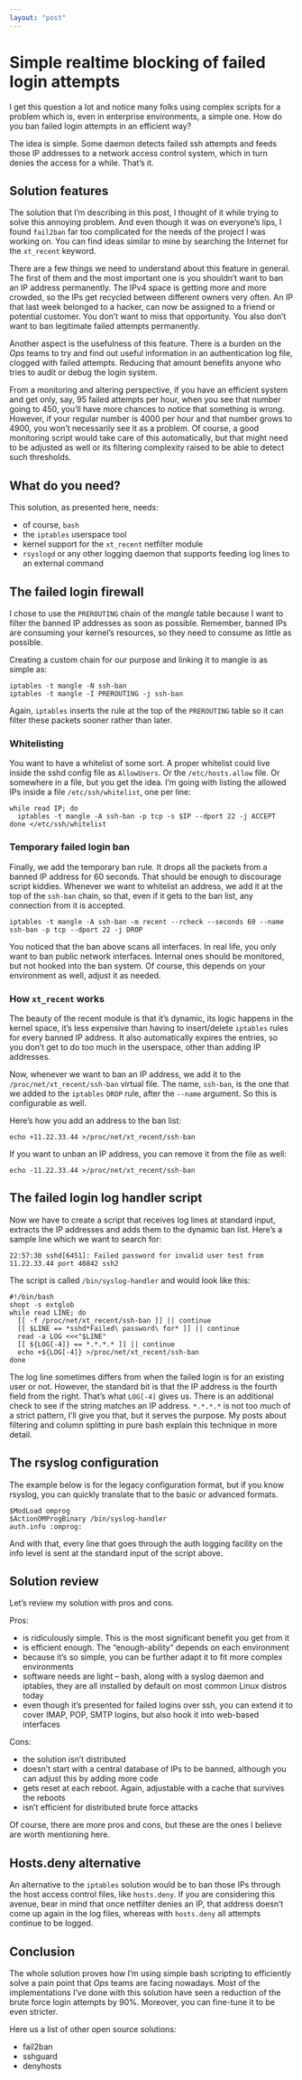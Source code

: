 ```yaml
---
layout: "post"
---
```


# Simple realtime blocking of failed login attempts

I get this question a lot and notice many folks using complex scripts for a problem which is, even in enterprise environments, a simple one. How do you ban failed login attempts in an efficient way?

The idea is simple. Some daemon detects failed ssh attempts and feeds those IP addresses to a network access control system, which in turn denies the access for a while. That’s it.

## Solution features

The solution that I’m describing in this post, I thought of it while trying to solve this annoying problem. And even though it was on everyone’s lips, I found `fail2ban` far too complicated for the needs of the project I was working on. You can find ideas similar to mine by searching the Internet for the `xt_recent` keyword.

There are a few things we need to understand about this feature in general. The first of them and the most important one is you shouldn’t want to ban an IP address permanently. The IPv4 space is getting more and more crowded, so the IPs get recycled between different owners very often. An IP that last week belonged to a hacker, can now be assigned to a friend or potential customer. You don’t want to miss that opportunity. You also don’t want to ban legitimate failed attempts permanently.

Another aspect is the usefulness of this feature. There is a burden on the _Ops_ teams to try and find out useful information in an authentication log file, clogged with failed attempts. Reducing that amount benefits anyone who tries to audit or debug the login system.

From a monitoring and altering perspective, if you have an efficient system and get only, say, 95 failed attempts per hour, when you see that number going to 450, you’ll have more chances to notice that something is wrong. However, if your regular number is 4000 per hour and that number grows to 4900, you won’t necessarily see it as a problem. Of course, a good monitoring script would take care of this automatically, but that might need to be adjusted as well or its filtering complexity raised to be able to detect such thresholds.

## What do you need?

This solution, as presented here, needs:
* of course, `bash`
* the `iptables` userspace tool
* kernel support for the `xt_recent` netfilter module
* `rsyslogd` or any other logging daemon that supports feeding log lines to an external command

## The failed login firewall

I chose to use the `PREROUTING` chain of the _mangle_ table because I want to filter the banned IP addresses as soon as possible. Remember, banned IPs are consuming your kernel’s resources, so they need to consume as little as possible.

Creating a custom chain for our purpose and linking it to mangle is as simple as:
```
iptables -t mangle -N ssh-ban
iptables -t mangle -I PREROUTING -j ssh-ban
```
Again, `iptables` inserts the rule at the top of the `PREROUTING` table so it can filter these packets sooner rather than later.

### Whitelisting

You want to have a whitelist of some sort. A proper whitelist could live inside the sshd config file as `AllowUsers`. Or the `/etc/hosts.allow` file. Or somewhere in a file, but you get the idea. I’m going with listing the allowed IPs inside a file `/etc/ssh/whitelist`, one per line:
```
while read IP; do
  iptables -t mangle -A ssh-ban -p tcp -s $IP --dport 22 -j ACCEPT
done </etc/ssh/whitelist
```

### Temporary failed login ban

Finally, we add the temporary ban rule. It drops all the packets from a banned IP address for 60 seconds. That should be enough to discourage script kiddies. Whenever we want to whitelist an address, we add it at the top of the `ssh-ban` chain, so that, even if it gets to the ban list, any connection from it is accepted.
```
iptables -t mangle -A ssh-ban -m recent --rcheck --seconds 60 --name ssh-ban -p tcp --dport 22 -j DROP
```
You noticed that the ban above scans all interfaces. In real life, you only want to ban public network interfaces. Internal ones should be monitored, but not hooked into the ban system. Of course, this depends on your environment as well, adjust it as needed.

### How `xt_recent` works

The beauty of the recent module is that it’s dynamic, its logic happens in the kernel space, it’s less expensive than having to insert/delete `iptables` rules for every banned IP address. It also automatically expires the entries, so you don’t get to do too much in the userspace, other than adding IP addresses.

Now, whenever we want to ban an IP address, we add it to the `/proc/net/xt_recent/ssh-ban` virtual file. The name, `ssh-ban`, is the one that we added to the `iptables` `DROP` rule, after the `--name` argument. So this is configurable as well.

Here’s how you add an address to the ban list:
```
echo +11.22.33.44 >/proc/net/xt_recent/ssh-ban
```
If you want to unban an IP address, you can remove it from the file as well:
```
echo -11.22.33.44 >/proc/net/xt_recent/ssh-ban
```

## The failed login log handler script

Now we have to create a script that receives log lines at standard input, extracts the IP addresses and adds them to the dynamic ban list. Here’s a sample line which we want to search for:
```
22:57:30 sshd[6451]: Failed password for invalid user test from 11.22.33.44 port 40842 ssh2
```
The script is called `/bin/syslog-handler` and would look like this:
```
#!/bin/bash
shopt -s extglob
while read LINE; do
  [[ -f /proc/net/xt_recent/ssh-ban ]] || continue
  [[ $LINE == *sshd*Failed\ password\ for* ]] || continue
  read -a LOG <<<"$LINE"
  [[ ${LOG[-4]} == *.*.*.* ]] || continue
  echo +${LOG[-4]} >/proc/net/xt_recent/ssh-ban
done
```
The log line sometimes differs from when the failed login is for an existing user or not. However, the standard bit is that the IP address is the fourth field from the right. That’s what `LOG[-4]` gives us. There is an additional check to see if the string matches an IP address. `*.*.*.*` is not too much of a strict pattern, I’ll give you that, but it serves the purpose. My posts about filtering and column splitting in pure bash explain this technique in more detail.

## The rsyslog configuration

The example below is for the legacy configuration format, but if you know rsyslog, you can quickly translate that to the basic or advanced formats.
```
$ModLoad omprog
$ActionOMProgBinary /bin/syslog-handler
auth.info :omprog:
```
And with that, every line that goes through the auth logging facility on the info level is sent at the standard input of the script above.

## Solution review

Let’s review my solution with pros and cons.

Pros:
* is ridiculously simple. This is the most significant benefit you get from it
* is efficient enough. The “enough-ability” depends on each environment
* because it’s so simple, you can be further adapt it to fit more complex environments
* software needs are light – bash, along with a syslog daemon and iptables, they are all installed by default on most common Linux distros today
* even though it’s presented for failed logins over ssh, you can extend it to cover IMAP, POP, SMTP logins, but also hook it into web-based interfaces 

Cons:
* the solution isn’t distributed
* doesn’t start with a central database of IPs to be banned, although you can adjust this by adding more code
* gets reset at each reboot. Again, adjustable with a cache that survives the reboots
* isn’t efficient for distributed brute force attacks

Of course, there are more pros and cons, but these are the ones I believe are worth mentioning here.

## Hosts.deny alternative

An alternative to the `iptables` solution would be to ban those IPs through the host access control files, like `hosts.deny`. If you are considering this avenue, bear in mind that once netfilter denies an IP, that address doesn’t come up again in the log files, whereas with `hosts.deny` all attempts continue to be logged.

## Conclusion

The whole solution proves how I’m using simple bash scripting to efficiently solve a pain point that _Ops_ teams are facing nowadays. Most of the implementations I’ve done with this solution have seen a reduction of the brute force login attempts by 90%. Moreover, you can fine-tune it to be even stricter.

Here us a list of other open source solutions:
* fail2ban
* sshguard
* denyhosts


